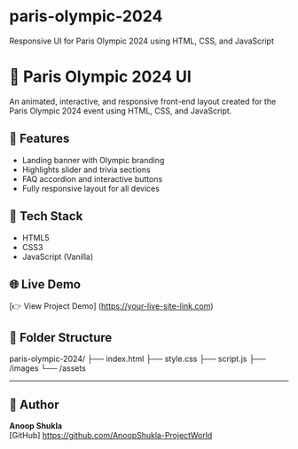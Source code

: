 # paris-olympic-2024
Responsive UI for Paris Olympic 2024 using HTML, CSS, and JavaScript

# 🏅 Paris Olympic 2024 UI

An animated, interactive, and responsive front-end layout created for the Paris Olympic 2024 event using HTML, CSS, and JavaScript.

## 🎯 Features

- Landing banner with Olympic branding
- Highlights slider and trivia sections
- FAQ accordion and interactive buttons
- Fully responsive layout for all devices

## 🔧 Tech Stack

- HTML5
- CSS3
- JavaScript (Vanilla)

## 🌐 Live Demo

[👉 View Project Demo] (https://your-live-site-link.com) <!-- (replace with actual deployed link later) -->

## 📁 Folder Structure
paris-olympic-2024/
├── index.html
├── style.css
├── script.js
├── /images
└── /assets


---

## 👤 Author

**Anoop Shukla**  
[GitHub] https://github.com/AnoopShukla-ProjectWorld


